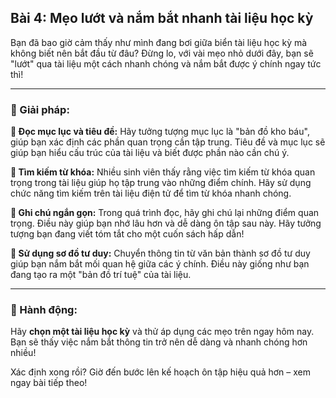 ## Bài 4: Mẹo lướt và nắm bắt nhanh tài liệu học kỳ

Bạn đã bao giờ cảm thấy như mình đang bơi giữa biển tài liệu học kỳ mà không biết nên bắt đầu từ đâu? Đừng lo, với vài mẹo nhỏ dưới đây, bạn sẽ "lướt" qua tài liệu một cách nhanh chóng và nắm bắt được ý chính ngay tức thì!

---

### 📌 Giải pháp:

**🔹 Đọc mục lục và tiêu đề:**
Hãy tưởng tượng mục lục là "bản đồ kho báu", giúp bạn xác định các phần quan trọng cần tập trung. Tiêu đề và mục lục sẽ giúp bạn hiểu cấu trúc của tài liệu và biết được phần nào cần chú ý.

**🔹 Tìm kiếm từ khóa:**
Nhiều sinh viên thấy rằng việc tìm kiếm từ khóa quan trọng trong tài liệu giúp họ tập trung vào những điểm chính. Hãy sử dụng chức năng tìm kiếm trên tài liệu điện tử để tìm từ khóa nhanh chóng.

**🔹 Ghi chú ngắn gọn:**
Trong quá trình đọc, hãy ghi chú lại những điểm quan trọng. Điều này giúp bạn nhớ lâu hơn và dễ dàng ôn tập sau này. Hãy tưởng tượng bạn đang viết tóm tắt cho một cuốn sách hấp dẫn!

**🔹 Sử dụng sơ đồ tư duy:**
Chuyển thông tin từ văn bản thành sơ đồ tư duy giúp bạn nắm bắt mối quan hệ giữa các ý chính. Điều này giống như bạn đang tạo ra một "bản đồ trí tuệ" của tài liệu.

---

### 🚀 Hành động:

Hãy **chọn một tài liệu học kỳ** và thử áp dụng các mẹo trên ngay hôm nay. Bạn sẽ thấy việc nắm bắt thông tin trở nên dễ dàng và nhanh chóng hơn nhiều!

Xác định xong rồi? Giờ đến bước lên kế hoạch ôn tập hiệu quả hơn – xem ngay bài tiếp theo!